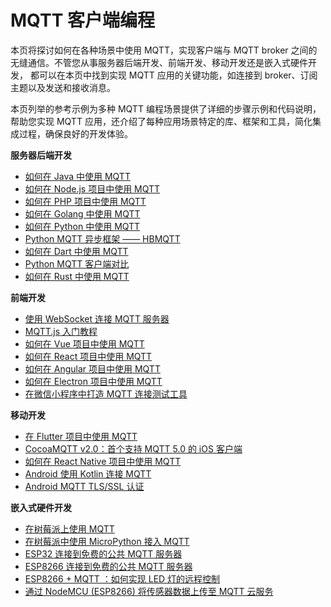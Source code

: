 # MQTT 客户端编程

本页将探讨如何在各种场景中使用 MQTT，实现客户端与 MQTT broker 之间的无缝通信。不管您从事服务器后端开发、前端开发、移动开发还是嵌入式硬件开发， 都可以在本页中找到实现 MQTT 应用的关键功能，如连接到 broker、订阅主题以及发送和接收消息。

本页列举的参考示例为多种 MQTT 编程场景提供了详细的步骤示例和代码说明，帮助您实现 MQTT 应用，还介绍了每种应用场景特定的库、框架和工具，简化集成过程，确保良好的开发体验。

**服务器后端开发**

- [如何在 Java 中使用 MQTT](https://www.emqx.com/zh/blog/how-to-use-mqtt-in-java) 
- [如何在 Node.js 项目中使用 MQTT](https://www.emqx.com/zh/blog/how-to-use-mqtt-in-nodejs) 
- [如何在 PHP 项目中使用 MQTT](https://www.emqx.com/zh/blog/how-to-use-mqtt-in-php) 
- [如何在 Golang 中使用 MQTT](https://www.emqx.com/zh/blog/how-to-use-mqtt-in-golang) 
- [如何在 Python 中使用 MQTT](https://www.emqx.com/zh/blog/how-to-use-mqtt-in-python) 
- [Python MQTT 异步框架 —— HBMQTT](https://www.emqx.com/zh/blog/python-async-mqtt-client-hbmqtt) 
- [如何在 Dart 中使用 MQTT](https://www.emqx.com/zh/blog/how-to-use-mqtt-in-dart) 
- [Python MQTT 客户端对比](https://www.emqx.com/zh/blog/comparision-of-python-mqtt-client) 
- [如何在 Rust 中使用 MQTT](https://www.emqx.com/zh/blog/how-to-use-mqtt-in-rust) 

**前端开发**

- [使用 WebSocket 连接 MQTT 服务器](https://www.emqx.com/zh/blog/connect-to-mqtt-broker-with-websocket) 
- [MQTT.js 入门教程](https://www.emqx.com/zh/blog/mqtt-js-tutorial) 
- [如何在 Vue 项目中使用 MQTT](https://www.emqx.com/zh/blog/how-to-use-mqtt-in-vue) 
- [如何在 React 项目中使用 MQTT](https://www.emqx.com/zh/blog/how-to-use-mqtt-in-react) 
- [如何在 Angular 项目中使用 MQTT](https://www.emqx.com/zh/blog/how-to-use-mqtt-in-angular) 
- [如何在 Electron 项目中使用 MQTT](https://www.emqx.com/zh/blog/how-to-use-mqtt-in-electron) 
- [在微信小程序中打造 MQTT 连接测试工具](https://www.emqx.com/zh/blog/how-to-use-mqtt-in-wechat-miniprogram) 

**移动开发**

- [在 Flutter 项目中使用 MQTT](https://www.emqx.com/zh/blog/using-mqtt-in-flutter) 
- [CocoaMQTT v2.0：首个支持 MQTT 5.0 的 iOS 客户端](https://www.emqx.com/zh/blog/ios-mqtt5-client) 
- [如何在 React Native 项目中使用 MQTT](https://www.emqx.com/zh/blog/how-to-use-mqtt-in-react-native) 
- [Android 使用 Kotlin 连接 MQTT](https://www.emqx.com/zh/blog/android-connects-mqtt-using-kotlin) 
- [Android MQTT TLS/SSL 认证](https://www.emqx.com/zh/blog/android-mqtt-ssl-tls-authentication) 

**嵌入式硬件开发**

- [在树莓派上使用 MQTT](https://www.emqx.com/zh/blog/use-mqtt-with-raspberry-pi) 
- [在树莓派中使用 MicroPython 接入 MQTT](https://www.emqx.com/zh/blog/micro-python-mqtt-tutorial-based-on-raspberry-pi) 
- [ESP32 连接到免费的公共 MQTT 服务器](https://www.emqx.com/zh/blog/esp32-connects-to-the-free-public-mqtt-broker) 
- [ESP8266 连接到免费的公共 MQTT 服务器](https://www.emqx.com/zh/blog/esp8266-connects-to-the-public-mqtt-broker) 
- [ESP8266 + MQTT ：如何实现 LED 灯的远程控制](https://www.emqx.com/zh/blog/esp8266_mqtt_led) 
- [通过 NodeMCU (ESP8266) 将传感器数据上传至 MQTT 云服务](https://www.emqx.com/zh/blog/upload-sensor-data-to-mqtt-cloud-service-via-nodemcu-esp8266) 
